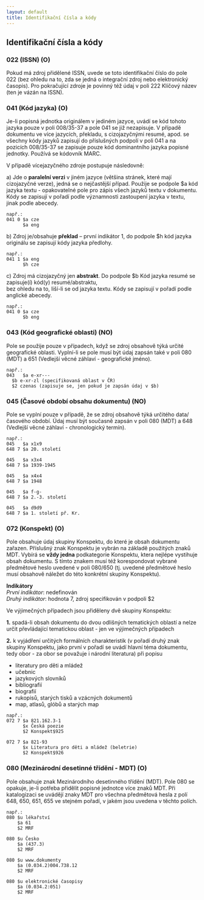 ```yaml
---
layout: default
title: Identifikační čísla a kódy
---
```

## Identifikační čísla a kódy

### 022 (ISSN) (O)
Pokud má zdroj přidělené ISSN, uvede se toto identifikační číslo do pole 022 (bez ohledu na to, zda se jedná o integrační zdroj nebo elektronický časopis). Pro pokračující zdroje je povinný též údaj v poli 222 Klíčový název (ten je vázán na ISSN).


### 041 (Kód jazyka) (O)
Je-li popisná jednotka originálem v jediném jazyce, uvádí se kód tohoto jazyka pouze v poli 008/35-37 a pole 041 se již nezapisuje. V případě dokumentu ve více jazycích, překladu, s cizojazyčnými resumé, apod. se všechny kódy jazyků zapisují do příslušných podpolí v poli 041 a na pozicích 008/35-37 se zapisuje pouze kód dominantního jazyka popisné jednotky. Používá se
kódovník MARC.

V případě vícejazyčného zdroje postupuje následovně:  

a) Jde o **paralelní verzi** v jiném jazyce (většina stránek, které mají cizojazyčné verze), jedná se o nejčastější případ. Použije se podpole
   \$a kód jazyka textu -  opakovatelné pole pro zápis všech jazyků textu v dokumentu. Kódy se zapisují v pořadí podle významnosti zastoupení jazyka v textu, jinak podle abecedy.


  ```
  např.:
  041 0	$a cze
        $a eng
  ```
b) Zdroj je/obsahuje **překlad** – první indikátor 1, do podpole $h kód jazyka originálu se zapisují kódy jazyka předlohy.

  ```
  např.:
  041 1	$a eng
        $h cze
  ```

c) Zdroj má cizojazyčný jen **abstrakt**. Do podpole $b Kód jazyka resumé se zapisuje(í) kód(y) resumé/abstraktu,  
bez ohledu na to, liší-li se od jazyka textu. Kódy se zapisují v pořadí podle anglické abecedy.
  ```
  např.:
  041 0	$a cze
        $b eng
  ```

### 043 (Kód geografické oblasti) (NO)
Pole se použije pouze v případech, když se zdroj obsahově týká určité geografické oblasti. Vyplní-li se pole musí být údaj zapsán také v poli 080 (MDT) a  651 (Vedlejší věcné záhlaví - geografické jméno).
  ```
  např.:
  043	$a e-xr---
	$b e-xr-zl (specifikovaná oblast v ČR)
	$2 czenas (zapisuje se, jen pokud je zapsán údaj v $b)
  ```

### 045 (Časové období obsahu dokumentu) (NO)
Pole se vyplní pouze v případě, že se zdroj obsahově týká určitého data/časového období.
Údaj musí být současně zapsán v poli 080 (MDT) a 648 (Vedlejší věcné záhlaví - chronologický termín).

  ```
  např.:
  045	$a x1x9
  648 7	$a 20. století

  045	$a x3x4
  648 7	$a 1939-1945

  045	$a x4x4
  648 7	$a 1948

  045	$a f-g-
  648 7	$a 2.-3. století

  045	$a d9d9
  648 7	$a 1. století př. Kr.
  ```

### 072 (Konspekt) (O)
Pole obsahuje údaj skupiny Konspektu, do které je obsah dokumentu zařazen. Příslušný znak Konspektu je vybrán na základě použitých znaků MDT. Vybírá se **vždy jedna** podkategorie Konspektu, ktera nejlépe vystihuje obsah dokumentu. S tímto znakem musí též  korespondovat vybrané předmětové heslo uvedené v poli 080/650 (tj. uvedené předmětové heslo musí obsahově náležet do této konkrétní skupiny Konspektu).

**Indikátory**  
*První indikátor*: nedefinován  
*Druhý indikátor*: hodnota 7, zdroj specifikován v podpoli $2

Ve výjimečných případech jsou přiděleny dvě skupiny Konspektu:

**1.** spadá-li obsah dokumentu do dvou odlišných tematických oblastí a nelze určit převládající
tematickou oblast - jen ve výjimečných případech

**2.** k vyjádření určitých formálních charakteristik (v pořadí druhý znak skupiny Konspektu,
jako první v pořadí se uvádí hlavní téma dokumentu, tedy obor - za obor se považuje i
národní literatura) při popisu
*  literatury pro děti a mládež
*  učebnic
*  jazykových slovníků
*  bibliografií
*  biografií
*  rukopisů, starých tisků a vzácných dokumentů
*  map, atlasů, glóbů a starých map

```
např.:
072 7 $a 821.162.3-1
      $x Česká poezie
      $2 Konspekt$925

072 7 $a 821-93
      $x Literatura pro děti a mládež (beletrie)
      $2 Konspekt$926
```
### 080 (Mezinárodní desetinné třídění - MDT) (O)
Pole obsahuje znak Mezinárodního desetinného třídění (MDT). Pole 080 se opakuje, je-li
potřeba přidělit popisné jednotce více znaků MDT.
Při katalogizaci se uvádějí znaky MDT pro všechna předmětová hesla z polí 648, 650, 651, 655 ve stejném pořadí, v jakém jsou uvedena v těchto polích.

```
např.:
080 $u lékařství
    $a 61
    $2 MRF

080 $u Česko
    $a (437.3)
    $2 MRF

080 $u www.dokumenty
    $a (0.034.2)004.738.12
    $2 MRF

080 $u elektronické časopisy
    $a (0.034.2:051)
    $2 MRF
```
